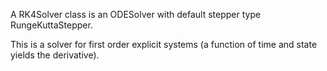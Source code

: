 A RK4Solver class is an ODESolver with default stepper type RungeKuttaStepper.

This is a solver for first order explicit systems (a function of time and state yields the derivative).
